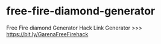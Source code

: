 # free-fire-diamond-generator
Free Fire diamond Generator Hack Link Generator >>> https://bit.ly/GarenaFreeFirehack
